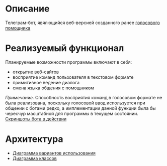 # Описание
Телеграм-бот, явялющийся веб-версией созданного ранее [голосового помощника](https://github.com/Tukk0/Python2024)

# Реализуемый функционал
Планируемые возможности программы включают в себя:
- открытие веб-сайтов
- восприятие команд пользователя в текстовом формате
- примитивное ведение диалога
- смена языка общения с помощником

*Примечание.* Способность восприятия команд в голосовом формате не была реализована, поскольку голосовой ввод используется при общении с ботами редко, а имплементации данной функции была бы чересчур масштабной для программы в текущем состоянии.
[Скриншоты бота в действии](https://github.com/Tukk0/Python2024_2/tree/development/docs/screenshots)

# Архитектура
- [Диаграмма вариантов использования](https://github.com/Tukk0/Python2024_2/blob/documentation/docs/Use-case%20diagram.png)
- [Диаграмма классов](https://github.com/Tukk0/Python2024_2/blob/documentation/docs/Class%20diagram.png)
